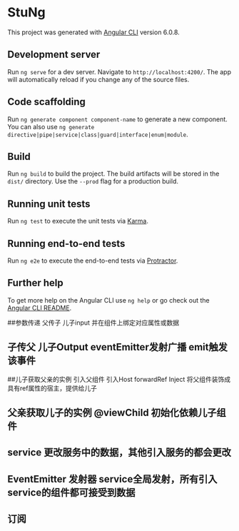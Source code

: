 # StuNg

This project was generated with [Angular CLI](https://github.com/angular/angular-cli) version 6.0.8.

## Development server

Run `ng serve` for a dev server. Navigate to `http://localhost:4200/`. The app will automatically reload if you change any of the source files.

## Code scaffolding

Run `ng generate component component-name` to generate a new component. You can also use `ng generate directive|pipe|service|class|guard|interface|enum|module`.

## Build

Run `ng build` to build the project. The build artifacts will be stored in the `dist/` directory. Use the `--prod` flag for a production build.

## Running unit tests

Run `ng test` to execute the unit tests via [Karma](https://karma-runner.github.io).

## Running end-to-end tests

Run `ng e2e` to execute the end-to-end tests via [Protractor](http://www.protractortest.org/).

## Further help

To get more help on the Angular CLI use `ng help` or go check out the [Angular CLI README](https://github.com/angular/angular-cli/blob/master/README.md).



##参数传递 父传子 儿子input 并在组件上绑定对应属性或数据

## 子传父 儿子Output eventEmitter发射广播 emit触发该事件
##儿子获取父亲的实例 引入父组件 引入Host forwardRef Inject 将父组件装饰成具有ref属性的宿主，提供给儿子
## 父亲获取儿子的实例 @viewChild 初始化依赖儿子组件
## service 更改服务中的数据，其他引入服务的都会更改

## EventEmitter 发射器 service全局发射，所有引入service的组件都可接受到数据

## 订阅
